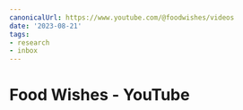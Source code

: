 ```yaml
---
canonicalUrl: https://www.youtube.com/@foodwishes/videos
date: '2023-08-21'
tags:
- research
- inbox
---
```


# Food Wishes - YouTube